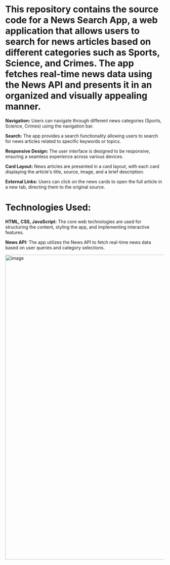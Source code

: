 # This repository contains the source code for a News Search App, a web application that allows users to search for news articles based on different categories such as Sports, Science, and Crimes. The app fetches real-time news data using the News API and presents it in an organized and visually appealing manner.

**Navigation:** Users can navigate through different news categories (Sports, Science, Crimes) using the navigation bar.

**Search:** The app provides a search functionality allowing users to search for news articles related to specific keywords or topics.

**Responsive Design:** The user interface is designed to be responsive, ensuring a seamless experience across various devices.

**Card Layout:** News articles are presented in a card layout, with each card displaying the article's title, source, image, and a brief description.

**External Links:** Users can click on the news cards to open the full article in a new tab, directing them to the original source.


# Technologies Used:

**HTML, CSS, JavaScript:** The core web technologies are used for structuring the content, styling the app, and implementing interactive features.

**News API:** The app utilizes the News API to fetch real-time news data based on user queries and category selections.


<img width="960" alt="image" src="https://github.com/Hareesh061/News_Search_App/assets/90563881/3b19ef66-b193-4c3a-af9a-f2490b3a03a0">

